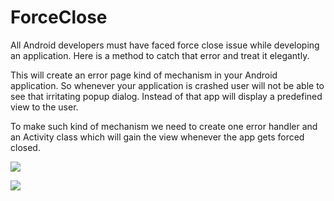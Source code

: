 # ForceClose

All Android developers must have faced force close issue while developing an application.
Here is a method to catch that error and treat it elegantly.

This will create an error page kind of mechanism in your Android application. So whenever your application is crashed user will not be able to see that irritating popup dialog. Instead of that app will display a predefined view to the user.

To make such kind of mechanism we need to create one error handler and an Activity class which will gain the view whenever the app gets forced closed.

![](https://trivedihardik.files.wordpress.com/2011/08/device-2013-08-09-113535.png)

![](https://trivedihardik.files.wordpress.com/2011/08/device-2013-08-09-113544.png)


